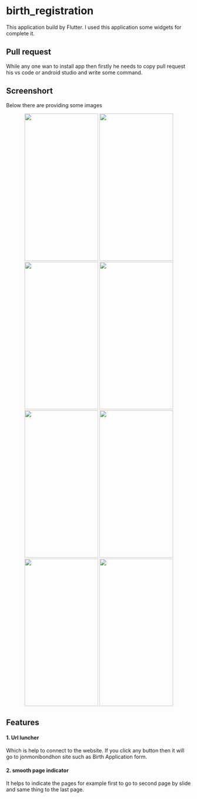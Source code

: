 # birth_registration

This application build by Flutter. I used this application some widgets for complete it.

## Pull request

While any one wan to install app then firstly he needs to copy pull request his vs code or android studio and write some command.

  

## Screenshort

Below there are providing some images
<p align = "center">
<img src="https://github.com/RakibullHasanOvi/Birth_App_Bangladesh/assets/63429557/1b39879b-7067-47c4-b193-580a61b9b59f.png" width="200" height="400" />
<img src="https://github.com/RakibullHasanOvi/Birth_App_Bangladesh/assets/63429557/47ac8eb8-0c30-4430-885e-0b65980f249f.png" width ="200" height="400"/>
<img src="https://github.com/RakibullHasanOvi/Birth_App_Bangladesh/assets/63429557/920756e9-7d04-4bdd-b8d2-28d32bac39b1.png" width ="200" height="400"/>
<img src="https://github.com/RakibullHasanOvi/Birth_App_Bangladesh/assets/63429557/57f87906-b167-4584-8cf0-d76bc604e7dc.png" width ="200" height="400"/>
<img src="https://github.com/RakibullHasanOvi/Birth_App_Bangladesh/assets/63429557/bf509cfc-4392-4a14-a8cf-a8eb7777cd87.png" width ="200" height="400"/>
<img src="https://github.com/RakibullHasanOvi/Birth_App_Bangladesh/assets/63429557/9b34483f-f40d-4360-8336-3ffa42fe3da1.png" width ="200" height="400"/>
<img src="https://github.com/RakibullHasanOvi/Birth_App_Bangladesh/assets/63429557/191d9c5b-992f-4dc3-9541-e0cda609a849.png" width ="200" height="400"/>
<img src="https://github.com/RakibullHasanOvi/Birth_App_Bangladesh/assets/63429557/a38a29a9-6b5b-4354-b95e-5ea69c351290.png" width ="200" height="400"/>
</p>

## Features

 #### 1. Url luncher
 Which is help to connect to the website. If you click any button then it will go to jonmonibondhon site such as Birth Application form.
 #### 2. smooth page indicator
 It helps to indicate the pages for example first to go to second page by slide and same thing to the last page.
 

